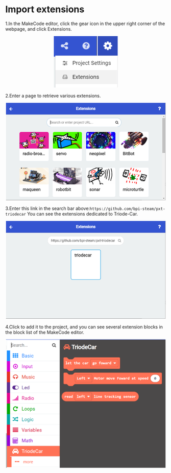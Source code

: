 # Import extensions

1.In the MakeCode editor, click the gear icon in the upper right corner of the webpage, and click Extensions. 

<div align=center>
<img src="../assets/makecode-extensions_1.png" width="200"/>
</div>

2.Enter a page to retrieve various extensions. 

<div align=center>
<img src="../assets/makecode-extensions_2.png" width="500"/>
</div>

3.Enter this link in the search bar above:`https://github.com/bpi-steam/pxt-triodecar` You can see the extensions dedicated to Triode-Car.

<div align=center>
<img src="../assets/makecode-extensions_3.png" width="500"/>
</div>

4.Click to add it to the project, and you can see several extension blocks in the block list of the MakeCode editor.

<div align=center>
<img src="../assets/makecode-extensions_4.png" width="500"/>
</div>
